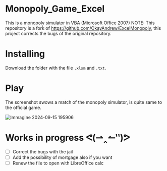 # Monopoly_Game_Excel
This is a monopoly simulator in VBA (Microsoft Office 2007)
NOTE: This repository is a fork of https://github.com/OkayAndrew/ExcelMonopoly, this project corrects the bugs of the original repository.
# Installing 
Download the folder with the file `.xlsm`  and  `.txt`.
# Play
The screenshot swows a match of the monopoly simulator, is quite same to the official game.

![Immagine 2024-09-15 195906](https://github.com/user-attachments/assets/fb876c76-0aee-4d27-a54e-164fc88ba3b8)

# Works in progress ᕙ⁠(⁠⇀⁠‸⁠↼⁠‶⁠)⁠ᕗ
- [ ] Correct the bugs with the jail
- [ ] Add the possibility of mortgage also if you want
- [ ] Renew the file to open with LibreOffice calc
